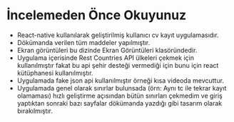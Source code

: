 # İncelemeden Önce Okuyunuz
- React-native kullanılarak geliştirilmiş kullanıcı cv kayıt uygulamasıdır.
- Dökümanda verilen tüm maddeler yapılmıştır.
- Ekran görüntüleri bu dizinde Ekran Görüntüleri klasöründedir.
- Uygulama içerisinde Rest Countries API ülkeleri çekmek için kullanılmıştır fakat bu api şehir desteği vermediği için bunu için react kütüphanesi kullanılmıştır.
- Uygulamada fake json api kullanılmıştır örneği kısa videoda mevcuttur.
- Uygulamada genel olarak sınırlar bulunsada (örn: Aynı tc ile tekrar kayıt olamaması) hızlı geliştirme açısından bütün sınırları çekmedim ve giriş yaptıktan sonraki bazı sayfalar dökümanda yazdığı gibi tasarım olarak bırakılmıştır.
 
